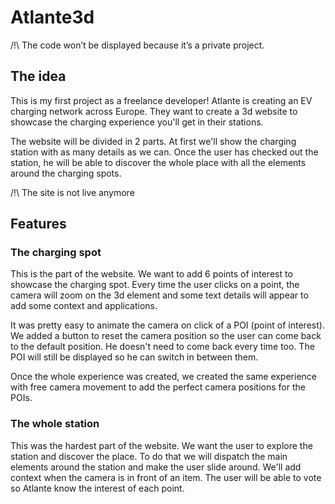 # Atlante3d

/!\ The code won’t be displayed because it’s a private project.

## The idea

This is my first project as a freelance developer! Atlante is creating an EV charging network across Europe. They want to create a 3d website to showcase the charging experience you'll get in their stations.

The website will be divided in 2 parts. At first we'll show the charging station with as many details as we can. Once the user has checked out the station, he will be able to discover the whole place with all the elements around the charging spots.

/!\ The site is not live anymore

## Features

### The charging spot

This is the part of the website. We want to add 6 points of interest to showcase the charging spot. Every time the user clicks on a point, the camera will zoom on the 3d element and some text details will appear to add some context and applications.

It was pretty easy to animate the camera on click of a POI (point of interest). We added a button to reset the camera position so the user can come back to the default position. He doesn't need to come back every time too. The POI will still be displayed so he can switch in between them.

Once the whole experience was created, we created the same experience with free camera movement to add the perfect camera positions for the POIs.

### The whole station

This was the hardest part of the website.
We want the user to explore the station and discover the place. To do that we will dispatch the main elements around the station and make the user slide around. We'll add context when the camera is in front of an item. The user will be able to vote so Atlante know the interest of each point.
